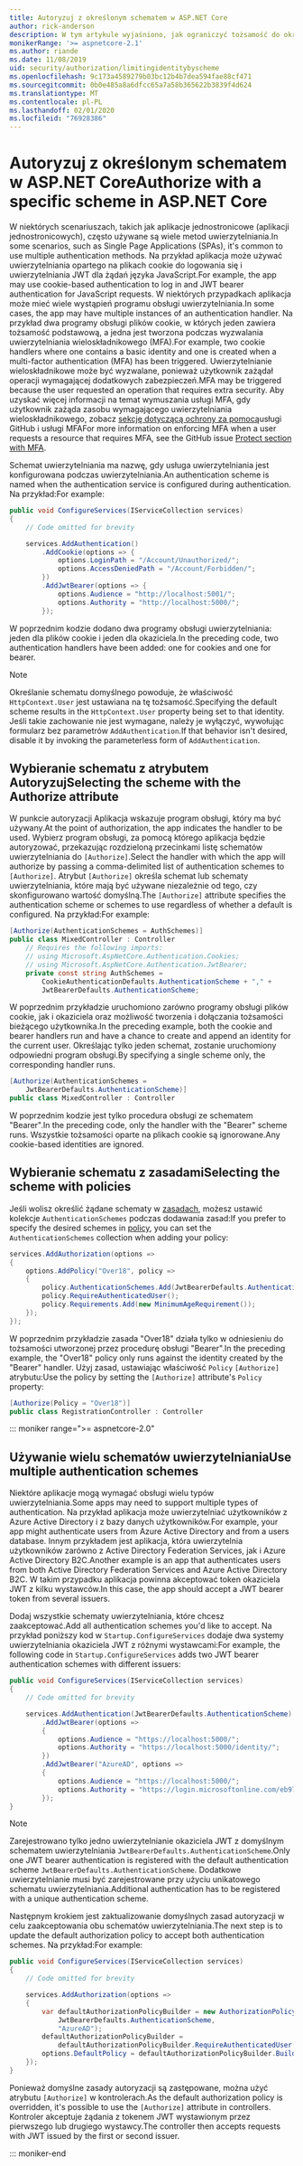 ```yaml
---
title: Autoryzuj z określonym schematem w ASP.NET Core
author: rick-anderson
description: W tym artykule wyjaśniono, jak ograniczyć tożsamość do określonego schematu podczas pracy z wieloma metodami uwierzytelniania.
monikerRange: '>= aspnetcore-2.1'
ms.author: riande
ms.date: 11/08/2019
uid: security/authorization/limitingidentitybyscheme
ms.openlocfilehash: 9c173a4589279b03bc12b4b7dea594fae88cf471
ms.sourcegitcommit: 0b0e485a8a6dfcc65a7a58b365622b3839f4d624
ms.translationtype: MT
ms.contentlocale: pl-PL
ms.lasthandoff: 02/01/2020
ms.locfileid: "76928386"
---
```

# <a name="authorize-with-a-specific-scheme-in-aspnet-core"></a><span data-ttu-id="0e17e-103">Autoryzuj z określonym schematem w ASP.NET Core</span><span class="sxs-lookup"><span data-stu-id="0e17e-103">Authorize with a specific scheme in ASP.NET Core</span></span>

<span data-ttu-id="0e17e-104">W niektórych scenariuszach, takich jak aplikacje jednostronicowe (aplikacji jednostronicowych), często używane są wiele metod uwierzytelniania.</span><span class="sxs-lookup"><span data-stu-id="0e17e-104">In some scenarios, such as Single Page Applications (SPAs), it's common to use multiple authentication methods.</span></span> <span data-ttu-id="0e17e-105">Na przykład aplikacja może używać uwierzytelniania opartego na plikach cookie do logowania się i uwierzytelniania JWT dla żądań języka JavaScript.</span><span class="sxs-lookup"><span data-stu-id="0e17e-105">For example, the app may use cookie-based authentication to log in and JWT bearer authentication for JavaScript requests.</span></span> <span data-ttu-id="0e17e-106">W niektórych przypadkach aplikacja może mieć wiele wystąpień programu obsługi uwierzytelniania.</span><span class="sxs-lookup"><span data-stu-id="0e17e-106">In some cases, the app may have multiple instances of an authentication handler.</span></span> <span data-ttu-id="0e17e-107">Na przykład dwa programy obsługi plików cookie, w których jeden zawiera tożsamość podstawową, a jedna jest tworzona podczas wyzwalania uwierzytelniania wieloskładnikowego (MFA).</span><span class="sxs-lookup"><span data-stu-id="0e17e-107">For example, two cookie handlers where one contains a basic identity and one is created when a multi-factor authentication (MFA) has been triggered.</span></span> <span data-ttu-id="0e17e-108">Uwierzytelnianie wieloskładnikowe może być wyzwalane, ponieważ użytkownik zażądał operacji wymagającej dodatkowych zabezpieczeń.</span><span class="sxs-lookup"><span data-stu-id="0e17e-108">MFA may be triggered because the user requested an operation that requires extra security.</span></span> <span data-ttu-id="0e17e-109">Aby uzyskać więcej informacji na temat wymuszania usługi MFA, gdy użytkownik zażąda zasobu wymagającego uwierzytelniania wieloskładnikowego, zobacz [sekcję dotyczącą ochrony za pomocą](https://github.com/aspnet/AspNetCore.Docs/issues/15791#issuecomment-580464195)usługi GitHub i usługi MFA</span><span class="sxs-lookup"><span data-stu-id="0e17e-109">For more information on enforcing MFA when a user requests a resource that requires MFA, see the GitHub issue [Protect section with MFA](https://github.com/aspnet/AspNetCore.Docs/issues/15791#issuecomment-580464195).</span></span>

<span data-ttu-id="0e17e-110">Schemat uwierzytelniania ma nazwę, gdy usługa uwierzytelniania jest konfigurowana podczas uwierzytelniania.</span><span class="sxs-lookup"><span data-stu-id="0e17e-110">An authentication scheme is named when the authentication service is configured during authentication.</span></span> <span data-ttu-id="0e17e-111">Na przykład:</span><span class="sxs-lookup"><span data-stu-id="0e17e-111">For example:</span></span>

```csharp
public void ConfigureServices(IServiceCollection services)
{
    // Code omitted for brevity

    services.AddAuthentication()
        .AddCookie(options => {
            options.LoginPath = "/Account/Unauthorized/";
            options.AccessDeniedPath = "/Account/Forbidden/";
        })
        .AddJwtBearer(options => {
            options.Audience = "http://localhost:5001/";
            options.Authority = "http://localhost:5000/";
        });
```

<span data-ttu-id="0e17e-112">W poprzednim kodzie dodano dwa programy obsługi uwierzytelniania: jeden dla plików cookie i jeden dla okaziciela.</span><span class="sxs-lookup"><span data-stu-id="0e17e-112">In the preceding code, two authentication handlers have been added: one for cookies and one for bearer.</span></span>

>[!NOTE]
><span data-ttu-id="0e17e-113">Określanie schematu domyślnego powoduje, że właściwość `HttpContext.User` jest ustawiana na tę tożsamość.</span><span class="sxs-lookup"><span data-stu-id="0e17e-113">Specifying the default scheme results in the `HttpContext.User` property being set to that identity.</span></span> <span data-ttu-id="0e17e-114">Jeśli takie zachowanie nie jest wymagane, należy je wyłączyć, wywołując formularz bez parametrów `AddAuthentication`.</span><span class="sxs-lookup"><span data-stu-id="0e17e-114">If that behavior isn't desired, disable it by invoking the parameterless form of `AddAuthentication`.</span></span>

## <a name="selecting-the-scheme-with-the-authorize-attribute"></a><span data-ttu-id="0e17e-115">Wybieranie schematu z atrybutem Autoryzuj</span><span class="sxs-lookup"><span data-stu-id="0e17e-115">Selecting the scheme with the Authorize attribute</span></span>

<span data-ttu-id="0e17e-116">W punkcie autoryzacji Aplikacja wskazuje program obsługi, który ma być używany.</span><span class="sxs-lookup"><span data-stu-id="0e17e-116">At the point of authorization, the app indicates the handler to be used.</span></span> <span data-ttu-id="0e17e-117">Wybierz program obsługi, za pomocą którego aplikacja będzie autoryzować, przekazując rozdzieloną przecinkami listę schematów uwierzytelniania do `[Authorize]`.</span><span class="sxs-lookup"><span data-stu-id="0e17e-117">Select the handler with which the app will authorize by passing a comma-delimited list of authentication schemes to `[Authorize]`.</span></span> <span data-ttu-id="0e17e-118">Atrybut `[Authorize]` określa schemat lub schematy uwierzytelniania, które mają być używane niezależnie od tego, czy skonfigurowano wartość domyślną.</span><span class="sxs-lookup"><span data-stu-id="0e17e-118">The `[Authorize]` attribute specifies the authentication scheme or schemes to use regardless of whether a default is configured.</span></span> <span data-ttu-id="0e17e-119">Na przykład:</span><span class="sxs-lookup"><span data-stu-id="0e17e-119">For example:</span></span>

```csharp
[Authorize(AuthenticationSchemes = AuthSchemes)]
public class MixedController : Controller
    // Requires the following imports:
    // using Microsoft.AspNetCore.Authentication.Cookies;
    // using Microsoft.AspNetCore.Authentication.JwtBearer;
    private const string AuthSchemes =
        CookieAuthenticationDefaults.AuthenticationScheme + "," +
        JwtBearerDefaults.AuthenticationScheme;
```

<span data-ttu-id="0e17e-120">W poprzednim przykładzie uruchomiono zarówno programy obsługi plików cookie, jak i okaziciela oraz możliwość tworzenia i dołączania tożsamości bieżącego użytkownika.</span><span class="sxs-lookup"><span data-stu-id="0e17e-120">In the preceding example, both the cookie and bearer handlers run and have a chance to create and append an identity for the current user.</span></span> <span data-ttu-id="0e17e-121">Określając tylko jeden schemat, zostanie uruchomiony odpowiedni program obsługi.</span><span class="sxs-lookup"><span data-stu-id="0e17e-121">By specifying a single scheme only, the corresponding handler runs.</span></span>

```csharp
[Authorize(AuthenticationSchemes = 
    JwtBearerDefaults.AuthenticationScheme)]
public class MixedController : Controller
```

<span data-ttu-id="0e17e-122">W poprzednim kodzie jest tylko procedura obsługi ze schematem "Bearer".</span><span class="sxs-lookup"><span data-stu-id="0e17e-122">In the preceding code, only the handler with the "Bearer" scheme runs.</span></span> <span data-ttu-id="0e17e-123">Wszystkie tożsamości oparte na plikach cookie są ignorowane.</span><span class="sxs-lookup"><span data-stu-id="0e17e-123">Any cookie-based identities are ignored.</span></span>

## <a name="selecting-the-scheme-with-policies"></a><span data-ttu-id="0e17e-124">Wybieranie schematu z zasadami</span><span class="sxs-lookup"><span data-stu-id="0e17e-124">Selecting the scheme with policies</span></span>

<span data-ttu-id="0e17e-125">Jeśli wolisz określić żądane schematy w [zasadach](xref:security/authorization/policies), możesz ustawić kolekcje `AuthenticationSchemes` podczas dodawania zasad:</span><span class="sxs-lookup"><span data-stu-id="0e17e-125">If you prefer to specify the desired schemes in [policy](xref:security/authorization/policies), you can set the `AuthenticationSchemes` collection when adding your policy:</span></span>

```csharp
services.AddAuthorization(options =>
{
    options.AddPolicy("Over18", policy =>
    {
        policy.AuthenticationSchemes.Add(JwtBearerDefaults.AuthenticationScheme);
        policy.RequireAuthenticatedUser();
        policy.Requirements.Add(new MinimumAgeRequirement());
    });
});
```

<span data-ttu-id="0e17e-126">W poprzednim przykładzie zasada "Over18" działa tylko w odniesieniu do tożsamości utworzonej przez procedurę obsługi "Bearer".</span><span class="sxs-lookup"><span data-stu-id="0e17e-126">In the preceding example, the "Over18" policy only runs against the identity created by the "Bearer" handler.</span></span> <span data-ttu-id="0e17e-127">Użyj zasad, ustawiając właściwość `Policy` `[Authorize]` atrybutu:</span><span class="sxs-lookup"><span data-stu-id="0e17e-127">Use the policy by setting the `[Authorize]` attribute's `Policy` property:</span></span>

```csharp
[Authorize(Policy = "Over18")]
public class RegistrationController : Controller
```

::: moniker range=">= aspnetcore-2.0"

## <a name="use-multiple-authentication-schemes"></a><span data-ttu-id="0e17e-128">Używanie wielu schematów uwierzytelniania</span><span class="sxs-lookup"><span data-stu-id="0e17e-128">Use multiple authentication schemes</span></span>

<span data-ttu-id="0e17e-129">Niektóre aplikacje mogą wymagać obsługi wielu typów uwierzytelniania.</span><span class="sxs-lookup"><span data-stu-id="0e17e-129">Some apps may need to support multiple types of authentication.</span></span> <span data-ttu-id="0e17e-130">Na przykład aplikacja może uwierzytelniać użytkowników z Azure Active Directory i z bazy danych użytkowników.</span><span class="sxs-lookup"><span data-stu-id="0e17e-130">For example, your app might authenticate users from Azure Active Directory and from a users database.</span></span> <span data-ttu-id="0e17e-131">Innym przykładem jest aplikacja, która uwierzytelnia użytkowników zarówno z Active Directory Federation Services, jak i Azure Active Directory B2C.</span><span class="sxs-lookup"><span data-stu-id="0e17e-131">Another example is an app that authenticates users from both Active Directory Federation Services and Azure Active Directory B2C.</span></span> <span data-ttu-id="0e17e-132">W takim przypadku aplikacja powinna akceptować token okaziciela JWT z kilku wystawców.</span><span class="sxs-lookup"><span data-stu-id="0e17e-132">In this case, the app should accept a JWT bearer token from several issuers.</span></span>

<span data-ttu-id="0e17e-133">Dodaj wszystkie schematy uwierzytelniania, które chcesz zaakceptować.</span><span class="sxs-lookup"><span data-stu-id="0e17e-133">Add all authentication schemes you'd like to accept.</span></span> <span data-ttu-id="0e17e-134">Na przykład poniższy kod w `Startup.ConfigureServices` dodaje dwa systemy uwierzytelniania okaziciela JWT z różnymi wystawcami:</span><span class="sxs-lookup"><span data-stu-id="0e17e-134">For example, the following code in `Startup.ConfigureServices` adds two JWT bearer authentication schemes with different issuers:</span></span>

```csharp
public void ConfigureServices(IServiceCollection services)
{
    // Code omitted for brevity

    services.AddAuthentication(JwtBearerDefaults.AuthenticationScheme)
        .AddJwtBearer(options =>
        {
            options.Audience = "https://localhost:5000/";
            options.Authority = "https://localhost:5000/identity/";
        })
        .AddJwtBearer("AzureAD", options =>
        {
            options.Audience = "https://localhost:5000/";
            options.Authority = "https://login.microsoftonline.com/eb971100-6f99-4bdc-8611-1bc8edd7f436/";
        });
}
```

> [!NOTE]
> <span data-ttu-id="0e17e-135">Zarejestrowano tylko jedno uwierzytelnianie okaziciela JWT z domyślnym schematem uwierzytelniania `JwtBearerDefaults.AuthenticationScheme`.</span><span class="sxs-lookup"><span data-stu-id="0e17e-135">Only one JWT bearer authentication is registered with the default authentication scheme `JwtBearerDefaults.AuthenticationScheme`.</span></span> <span data-ttu-id="0e17e-136">Dodatkowe uwierzytelnianie musi być zarejestrowane przy użyciu unikatowego schematu uwierzytelniania.</span><span class="sxs-lookup"><span data-stu-id="0e17e-136">Additional authentication has to be registered with a unique authentication scheme.</span></span>

<span data-ttu-id="0e17e-137">Następnym krokiem jest zaktualizowanie domyślnych zasad autoryzacji w celu zaakceptowania obu schematów uwierzytelniania.</span><span class="sxs-lookup"><span data-stu-id="0e17e-137">The next step is to update the default authorization policy to accept both authentication schemes.</span></span> <span data-ttu-id="0e17e-138">Na przykład:</span><span class="sxs-lookup"><span data-stu-id="0e17e-138">For example:</span></span>

```csharp
public void ConfigureServices(IServiceCollection services)
{
    // Code omitted for brevity

    services.AddAuthorization(options =>
    {
        var defaultAuthorizationPolicyBuilder = new AuthorizationPolicyBuilder(
            JwtBearerDefaults.AuthenticationScheme,
            "AzureAD");
        defaultAuthorizationPolicyBuilder = 
            defaultAuthorizationPolicyBuilder.RequireAuthenticatedUser();
        options.DefaultPolicy = defaultAuthorizationPolicyBuilder.Build();
    });
}
```

<span data-ttu-id="0e17e-139">Ponieważ domyślne zasady autoryzacji są zastępowane, można użyć atrybutu `[Authorize]` w kontrolerach.</span><span class="sxs-lookup"><span data-stu-id="0e17e-139">As the default authorization policy is overridden, it's possible to use the `[Authorize]` attribute in controllers.</span></span> <span data-ttu-id="0e17e-140">Kontroler akceptuje żądania z tokenem JWT wystawionym przez pierwszego lub drugiego wystawcy.</span><span class="sxs-lookup"><span data-stu-id="0e17e-140">The controller then accepts requests with JWT issued by the first or second issuer.</span></span>

::: moniker-end
